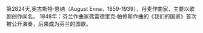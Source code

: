 第2824天,奥古斯特·恩纳（August Enna，1859-1939），丹麦作曲家，主要以歌剧创作闻名。
1848年：芬兰作曲家弗雷德里克·帕修斯作曲的《我们的国家》首次被公开演奏，后来成为芬兰的国歌。